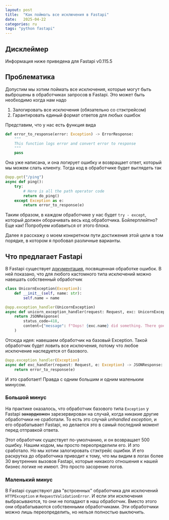 ```yaml
---
layout: post
title:  "Как поймать все исключения в Fastapi"
date:   2025-04-22
categories: ru
tags: "python fastapi"
---
```


## Дисклеймер
Информация ниже приведена для Fastapi v0.115.5

## Проблематика
Допустим мы хотим поймать все исключения, которые могут быть выброшены в обработчиках запросов в Fastapi. Это может 
быть необходимо когда нам надо
1. Залогировать все исключения (обязательно со стэктрейсом)
2. Гарантировать единый формат ответов для любых ошибок

Представим, что у нас есть функция вида
```python
def error_to_response(error: Exception) -> ErrorResponse:
    """
    This function logs error and convert error to response
    """
    pass
```
Она уже написана, и она логирует ошибку и возвращает ответ, который мы можем слать клиенту. Тогда код в обработчике
будет выглядеть так
```python
@app.get("/ping")
async def ping():
    try:
        # Here is all the path operator code
        return do_ping()
    except Exception as e:
        return error_to_response(e)
```
Таким образом, в каждом обработчике у нас будет `try - except`, который должен оборачивать весь код обработчика. 
Бойлерплейтно? Еще как! Попробуем избавиться от этого блока. 

Далее я расскажу о моем конкретном пути достижения этой цели в том порядке, в котором я пробовал различные варианты.

## Что предлагает Fastapi

В Fastapi существует [документация](https://fastapi.tiangolo.com/tutorial/handling-errors/), посвященная обработке 
ошибок. В ней показано, что для любого кастомного типа исключений можно навешать собственный обработчик
```python
class UnicornException(Exception):
    def __init__(self, name: str):
        self.name = name

@app.exception_handler(UnicornException)
async def unicorn_exception_handler(request: Request, exc: UnicornException):
    return JSONResponse(
        status_code=418,
        content={"message": f"Oops! {exc.name} did something. There goes a rainbow..."},
    )
```

Отсюда идея: навешаем обработчик на базовый Exception. Такой обработчик будет ловить все исключения, потому что любое 
исключение наследуется от базового.
```python
@app.exception_handler(Exception)
async def exc_handler(request: Request, e: Exception) -> JSONResponse:
    return error_to_response(e)
```

И это сработает! Правда с одним большим и одним маленьким минусом.

### Большой минус

На практике оказалось, что обработчик базового типа `Exception` у Fastapi ~~захардкожен~~ зарезервирован на случай,
когда никакие другие обработчики не сработали. То есть это случай _unhandled exception_, и его обрабатывает Fastapi,
но делается это в самый последний момент перед отправкой ответа. 

Этот обработчик существует по-умолчанию, и он возвращает 500 ошибку. Нашим кодом, мы просто переопределили его. И это
сработало. Но мы хотим залогировать стэктрейс ошибки. И его раскрутка до обработчика приводит к тому, что мы видим
в логах более 30 внутренних вызовов Fastapi, которые никакого отношения к нашей бизнес логике не имеют. Это просто
засорение логов.

### Маленький минус

В Fastapi существуют два "встроенных" обработчика для исключений `HTTPException` и `RequestValidationError`. 
И если эти исключения выбрасываются, то они не попадают в наш обработчик. Вместо этого они обрабатываются собственными 
обработчиками. Эти обработчики можно лишь переопределить, но нельзя полностью выключить.







